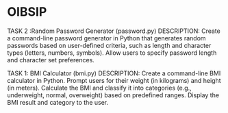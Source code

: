 # OIBSIP
TASK 2 :Random Password Generator (password.py)
DESCRIPTION: Create a command-line password generator in Python that generates random passwords based on user-defined criteria, such as length and character types (letters, numbers, symbols). Allow users to specify password length and character set preferences.


TASK 1: BMI Calculator (bmi.py)
DESCRIPTION: Create a command-line BMI calculator in Python. Prompt users for their weight (in kilograms) and height (in meters). Calculate the BMI and classify it into categories (e.g., underweight, normal, overweight) based on predefined ranges. Display the BMI result and category to the user.

